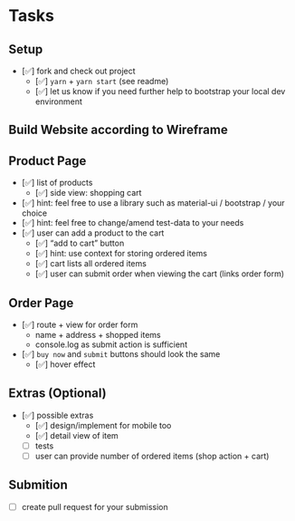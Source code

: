 # Tasks

## Setup

- [✅] fork and check out project
  - [✅] `yarn` + `yarn start` (see readme)
  - [✅] let us know if you need further help to bootstrap your local dev environment

## Build Website according to Wireframe

## Product Page

- [✅] list of products
  - [✅] side view: shopping cart
- [✅] hint: feel free to use a library such as material-ui / bootstrap / your choice
- [✅] hint: feel free to change/amend test-data to your needs
- [✅] user can add a product to the cart
  - [✅] “add to cart” button
  - [✅] hint: use context for storing ordered items
  - [✅] cart lists all ordered items
  - [✅] user can submit order when viewing the cart (links order form)

## Order Page

- [✅] route + view for order form
  - name + address + shopped items
  - console.log as submit action is sufficient
- [✅] `buy now` and `submit` buttons should look the same
  - [✅] hover effect

## Extras (Optional)

- [✅] possible extras
  - [✅] design/implement for mobile too
  - [✅] detail view of item
  - [ ] tests
  - [ ] user can provide number of ordered items (shop action + cart)

## Submition

- [ ] create pull request for your submission
